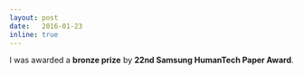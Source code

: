 ```yaml
---
layout: post
date:   2016-01-23
inline: true
---
```

I was awarded a **bronze prize** by **22nd Samsung HumanTech Paper Award**.
